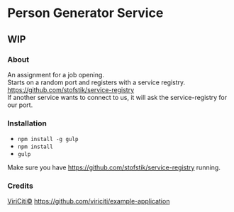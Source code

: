# Person Generator Service

## WIP

### About
An assignment for a job opening.  
Starts on a random port and registers with a service registry.  
https://github.com/stofstik/service-registry  
If another service wants to connect to us, it will ask the service-registry for our port.

### Installation
- `npm install -g gulp`
- `npm install`
- `gulp`

Make sure you have https://github.com/stofstik/service-registry running.

### Credits
<a href="https://github.com/viricity">ViriCiti©</a> https://github.com/viriciti/example-application
